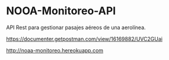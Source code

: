 # NOOA-Monitoreo-API
API Rest para gestionar pasajes aéreos de una aerolínea.

https://documenter.getpostman.com/view/16169882/UVC2GUai


http://noaa-monitoreo.hereokuapp.com
